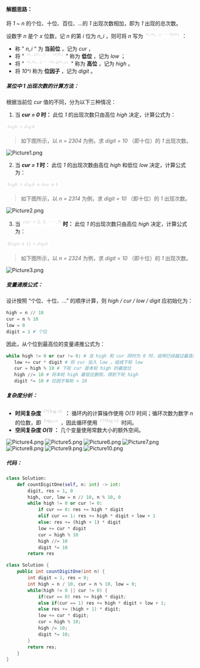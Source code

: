 #### 解题思路：

将 *1* ~ *n* 的个位、十位、百位、...的 *1* 出现次数相加，即为 *1* 出现的总次数。

设数字 *n* 是个 *x* 位数，记 *n* 的第 *i* 位为 *n_i* ，则可将 *n* 写为 ![n_{x}n_{x-1}\cdotsn_{2}n_{1} ](./p__n_{x}_n_{x-1}_cdots_n_{2}_n_{1}_.png)  ：

- 称 " *n_i* " 为 **当前位** ，记为 *cur* ，
- 将 " ![n_{i-1}n_{i-2}\cdotsn_{2}n_{1} ](./p__n_{i-1}_n_{i-2}_cdots_n_{2}_n_{1}_.png)  " 称为 **低位** ，记为 *low* ；
- 将 " ![n_{x}n_{x-1}\cdotsn_{i+2}n_{i+1} ](./p__n_{x}_n_{x-1}_cdots_n_{i+2}_n_{i+1}_.png)  " 称为 **高位** ，记为 *high* 。
- 将 *10^i* 称为 **位因子** ，记为 *digit* 。

##### 某位中 *1* 出现次数的计算方法：

根据当前位 *cur* 值的不同，分为以下三种情况：

1. 当 ***cur = 0* 时：** 此位 *1* 的出现次数只由高位 *high* 决定，计算公式为：

![high\timesdigit ](./p____high_times_digit___.png) 

> 如下图所示，以 *n = 2304* 为例，求 *digit = 10* （即十位）的 *1* 出现次数。

![Picture1.png](https://pic.leetcode-cn.com/78e60b6c2ada7434ba69643047758e113fa732815f7c53791271c5e0f123687c-Picture1.png)

2. 当 ***cur = 1* 时：** 此位 *1* 的出现次数由高位 *high* 和低位 *low* 决定，计算公式为：

![high\timesdigit+low+1 ](./p____high_times_digit_+_low_+_1___.png) 

> 如下图所示，以 *n = 2314* 为例，求 *digit = 10* （即十位）的 *1* 出现次数。

![Picture2.png](https://pic.leetcode-cn.com/58c7e6472155b49923b48daac10bd438b68e9504690cf45d5e739f3a8cb9cee1-Picture2.png)

3. 当 **![cur=2,3,\cdots,9 ](./p__cur_=_2,_3,_cdots,_9_.png)  时：** 此位 *1* 的出现次数只由高位 *high* 决定，计算公式为：

![(high+1)\timesdigit ](./p_____high_+_1__times_digit___.png) 

> 如下图所示，以 *n = 2324* 为例，求 *digit = 10* （即十位）的 *1* 出现次数。

![Picture3.png](https://pic.leetcode-cn.com/0e51d37b434ef0ad93882cdcb832f867e18b872833c0c360ad4580eb9ed4aeda-Picture3.png)

##### 变量递推公式：

设计按照 “个位、十位、...” 的顺序计算，则 *high / cur / low / digit* 应初始化为：

```python
high = n // 10
cur = n % 10
low = 0
digit = 1 # 个位
```

因此，从个位到最高位的变量递推公式为：

```python
while high != 0 or cur != 0: # 当 high 和 cur 同时为 0 时，说明已经越过最高位，因此跳出
   low += cur * digit # 将 cur 加入 low ，组成下轮 low
   cur = high % 10 # 下轮 cur 是本轮 high 的最低位
   high //= 10 # 将本轮 high 最低位删除，得到下轮 high
   digit *= 10 # 位因子每轮 × 10
```

##### 复杂度分析：

- **时间复杂度 ![O(\logn) ](./p__O_log_n__.png)  ：** 循环内的计算操作使用 *O(1)* 时间；循环次数为数字 *n* 的位数，即 ![\log_{10}{n} ](./p__log_{10}{n}_.png)  ，因此循环使用 ![O(\logn) ](./p__O_log_n__.png)  时间。
- **空间复杂度 *O(1)* ：** 几个变量使用常数大小的额外空间。

 ![Picture4.png](https://pic.leetcode-cn.com/bd407e510dd9c865db9746af0bbd6f12dd7084491dd2293e5e97a2b02907f8a6-Picture4.png) ![Picture5.png](https://pic.leetcode-cn.com/89b6be570b5ce741481172b65397760eb0d19541ad761641f974e4c9f62d2eda-Picture5.png) ![Picture6.png](https://pic.leetcode-cn.com/1f7e8ce0bf03c7fc974082c32ec909ebffc6429636ec46cecd492604c65ec87f-Picture6.png) ![Picture7.png](https://pic.leetcode-cn.com/f74c5b0b44d1706af54bd6cad3727be7dc7fe00ab83d1c8200fa85381f0e670a-Picture7.png) ![Picture8.png](https://pic.leetcode-cn.com/a3e53f1d2674b7457a146bb186d60adf789f2a8b25229038efb4896039b0e3e2-Picture8.png) ![Picture9.png](https://pic.leetcode-cn.com/ba746a9de02ce074399ac2699f58998c86aa6fbd2e45946ed9623a3db741a7b7-Picture9.png) ![Picture10.png](https://pic.leetcode-cn.com/7934ca6a75a1c9d570915a8df26ae7e3270caa0ce712091bca9bfa3eeac5bfce-Picture10.png) 

##### 代码：

```python []
class Solution:
    def countDigitOne(self, n: int) -> int:
        digit, res = 1, 0
        high, cur, low = n // 10, n % 10, 0
        while high != 0 or cur != 0:
            if cur == 0: res += high * digit
            elif cur == 1: res += high * digit + low + 1
            else: res += (high + 1) * digit
            low += cur * digit
            cur = high % 10
            high //= 10
            digit *= 10
        return res
```

```java []
class Solution {
    public int countDigitOne(int n) {
        int digit = 1, res = 0;
        int high = n / 10, cur = n % 10, low = 0;
        while(high != 0 || cur != 0) {
            if(cur == 0) res += high * digit;
            else if(cur == 1) res += high * digit + low + 1;
            else res += (high + 1) * digit;
            low += cur * digit;
            cur = high % 10;
            high /= 10;
            digit *= 10;
        }
        return res;
    }
}
```